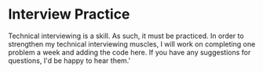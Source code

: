 # Interview Practice

Technical interviewing is a skill. As such, it must be practiced. In order to strengthen my technical interviewing muscles, I will work on completing one problem a week and adding the code here. If you have any suggestions for questions, I'd be happy to hear them.'